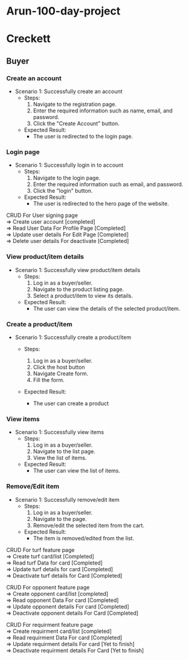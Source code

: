 # Arun-100-day-project
# Creckett

## Buyer

### Create an account
- Scenario 1: Successfully create an account
    - Steps:
        1. Navigate to the registration page.
        2. Enter the required information such as name, email, and password.
        3. Click the "Create Account" button.
    - Expected Result:
        - The user is redirected to the login page.


### Login page
- Scenario 1: Successfully login in to account
    - Steps:
        1. Navigate to the login page.
        2. Enter the required information such as email, and password.
        3. Click the "login" button.
    - Expected Result:
        - The user is redirected to the hero page of the website.

CRUD For User signing page  
=> Create user account [completed]  
=> Read User Data For Profile Page [Completed]  
=> Update user details For Edit Page [Completed]  
=> Delete user details For deactivate [Completed]

### View product/item details
- Scenario 1: Successfully view product/item details
    - Steps:
        1. Log in as a buyer/seller.
        2. Navigate to the product listing page.
        3. Select a product/item to view its details.
    - Expected Result:
        - The user can view the details of the selected product/item.
        
 ### Create a product/item
- Scenario 1: Successfully create a product/item
    - Steps:
        1. Log in as a buyer/seller.
        2. Click the host button
        3. Navigate Create form.
        4. Fill the form.
        
    - Expected Result:
        - The user can create a product
      
### View items
- Scenario 1: Successfully view items
    - Steps:
        1. Log in as a buyer/seller.
        2. Navigate to the list page.
        3. View the list of items.
    - Expected Result:
        - The user can view the list of items.
        
### Remove/Edit item
- Scenario 1: Successfully remove/edit item 
    - Steps:
        1. Log in as a buyer/seller.
        2. Navigate to the page.
        3. Remove/edit the selected item from the cart.
    - Expected Result:
        - The item is removed/edited from the list.

CRUD For turf feature page  
=> Create turf card/list [Completed]  
=> Read turf Data for card [Completed]  
=> Update turf details for card [Completed]  
=> Deactivate turf details for Card [Completed]
  
CRUD For opponent feature page  
=> Create opponent card/list [completed]  
=> Read opponent Data For card [Completed]  
=> Update opponent details For card [Completed]  
=> Deactivate opponent details For Card [Completed]

CRUD For requirment feature page  
=> Create requirment card/list [completed]  
=> Read requirment Data For card [Completed]  
=> Update requirment details For card [Yet to finish]  
=> Deactivate requirment details For Card [Yet to finish]
